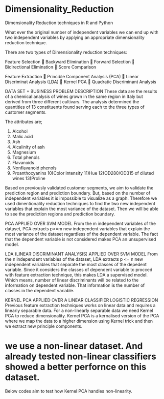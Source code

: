 # Dimensionality_Reduction
Dimensionality Reduction techniques in R and Python

What ever the original number of independent variables we can end up with two independent variables by applying 
an appropriate dimensionality reduction technique. 

There are two types of Dimensionality reduction techniques:

Feature Selection
	Backward Elimination
	Forward Selection
	Bidirectional Elimination
	Score Comparison

Feature Extraction
	Princible Component Analysis (PCA)
	Linear Discriminat Analysis (LDA)
	Kernel PCA
	Quadratic Discriminant Analysis

DATA SET + BUSINESS PROBLEM DESCRIPTION
These data are the results of a chemical analysis of wines grown in the same region in Italy 
but derived from three different cultivars. The analysis determined the quantities of 13 constituents found serving each 
to the three types of customer segments. 

The attributes are;
1) Alcohol 
2) Malic acid 
3) Ash 
4) Alcalinity of ash 
5) Magnesium 
6) Total phenols 
7) Flavanoids 
8) Nonflavanoid phenols 
9) Proanthocyanins 
10)Color intensity 
11)Hue 
12)OD280/OD315 of diluted wines 
13)Proline

Based on previously validated customer segments, we aim to validate the prediction region and prediction boundary.
But, based on the number of independent variables it is impossible to visualize as a graph. 
Therefore we used dimentionality reduction techniques to find the two new independent variables that explain the most 
variance of the dataset. Then we will be able to see the prediction regions and prediction boundary.  

PCA APPLIED OVER SVM MODEL
From the m independent variables of the dataset, PCA extracts p<=m new independent variables that explain the most 
variance of the dataset regardless of the dependent variable. The fact that the dependent variable is not considered 
makes PCA an unsupervised model.

LDA (LINEAR DISCRIMINANT ANALYSIS) APPLIED OVER SVM MODEL
From the n independent variables of the dataset, LDA extracts p <= n new independent variables that separate the most 
classes of the depedent variable. Since it considers the classes of dependent variable to procced with feature extraction technique, 
this makes LDA a supervised model. Which means, number of linear discriminants will be related to the information on dependent variable.
That information is the number of classes in the dependent variable. 

KERNEL PCA APPLIED OVER A LINEAR CLASSIFIER LOGISTIC REGRESSION
Previous feature extraction techniques works on linear data and requires a linearly separable data. 
For a non-linearly separable data we need Kernel PCA to reduce dimensionality. 
Kernel PCA is a kernalised version of the PCA where we map the data to a higher dimension using Kernel trick and 
then we extract new principle components. 

# we use a non-linear dataset. And already tested non-linear classifiers showed a better perfornce on this dataset. 
Below codes aim to test how Kernel PCA handles non-linearity. 


